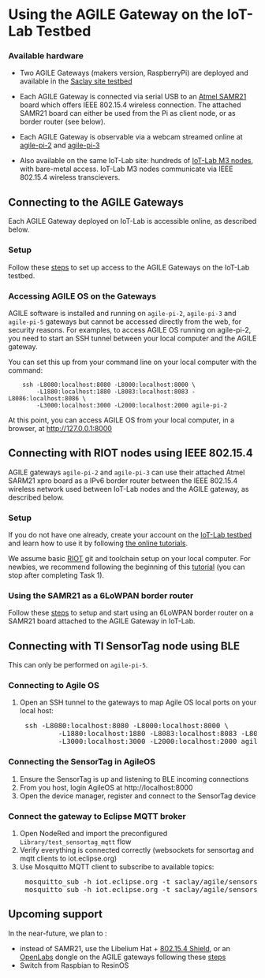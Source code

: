 # Using the AGILE Gateway on the IoT-Lab Testbed

### Available hardware

- Two AGILE Gateways (makers version, RaspberryPi) are deployed and available in the
[Saclay site testbed](https://www.iot-lab.info/deployment/saclay/)

- Each AGILE Gateway is connected via serial USB to an
[Atmel SAMR21](http://www.atmel.com/tools/atsamr21-xpro.aspx)
board which offers IEEE 802.15.4 wireless connection. The attached SAMR21 board
can either be used from the Pi as client node, or as border router (see below).

- Each AGILE Gateway is observable via a webcam streamed online at [agile-pi-2](http://demo-fit.saclay.inria.fr/agile-pi-2?action=stream)
and [agile-pi-3](http://demo-fit.saclay.inria.fr/agile-pi-3?action=stream)

- Also available on the same IoT-Lab site: hundreds of [IoT-Lab M3 nodes](https://www.iot-lab.info/hardware/m3/), with bare-metal access. 
IoT-Lab M3 nodes communicate via IEEE 802.15.4 wireless transcievers.

## Connecting to the AGILE Gateways

Each AGILE Gateway deployed on IoT-Lab is accessible online, as described below.

### Setup

Follow these [steps](https://github.com/Agile-IoT/AGILE-Testbed/wiki/Connecting-To-the-Agile-Gateways) to set up access to the AGILE Gateways on the IoT-Lab testbed.

### Accessing AGILE OS on the Gateways

AGILE software is installed and running on `agile-pi-2`, `agile-pi-3` and `agile-pi-5` gateways but cannot be
accessed directly from the web, for security reasons. 
For examples, to access AGILE OS running on agile-pi-2, you need to start an SSH tunnel
between your local computer and the AGILE gateway.

You can set this up from your command line on your local computer with the command:
```
    ssh -L8080:localhost:8080 -L8000:localhost:8000 \
        -L1880:localhost:1880 -L8083:localhost:8083 -L8086:localhost:8086 \
        -L3000:localhost:3000 -L2000:localhost:2000 agile-pi-2
```

At this point, you can access AGILE OS from your local computer, in a browser, at http://127.0.0.1:8000

## Connecting with RIOT nodes using IEEE 802.15.4

AGILE gateways `agile-pi-2` and `agile-pi-3` can use their attached Atmel SARM21 xpro board as a
IPv6 border router between the IEEE 802.15.4 wireless network used between IoT-Lab nodes and the
AGILE gateway, as described below.

### Setup

If you do not have one already, create your account on the
[IoT-Lab testbed](https://www.iot-lab.info/) and learn how to use it by
following [the online tutorials](https://www.iot-lab.info/tutorials/).

We assume basic [RIOT](http://riot-os.org) git and toolchain setup on your local computer.
For newbies, we recommend following the beginning of this [tutorial](https://github.com/RIOT-OS/Tutorials/blob/master/README.md) (you can stop after completing Task 1).

### Using the SAMR21 as a 6LoWPAN border router

Follow these [steps](https://github.com/Agile-IoT/AGILE-Testbed/wiki/6LoWPAN-Border-Router) to setup and start using an 6LoWPAN border router on a SAMR21 board
attached to the AGILE Gateway in IoT-Lab.

## Connecting with TI SensorTag node using BLE

This can only be performed on `agile-pi-5`.

### Connecting to Agile OS

1. Open an SSH tunnel to the gateways to map Agile OS local ports on your local host:
<pre>
    ssh -L8080:localhost:8080 -L8000:localhost:8000 \
            -L1880:localhost:1880 -L8083:localhost:8083 -L8086:localhost:8086 \
            -L3000:localhost:3000 -L2000:localhost:2000 agile-pi-5
</pre>

### Connecting the SensorTag in AgileOS

1. Ensure the SensorTag is up and listening to BLE incoming connections
2. From you host, login AgileOS at http://localhost:8000
3. Open the device manager, register and connect to the SensorTag device

### Connect the gateway to Eclipse MQTT broker

1. Open NodeRed and import the preconfigured `Library/test_sensortag_mqtt` flow
2. Verify everything is connected correctly (websockets for sensortag and mqtt clients to iot.eclipse.org)
3. Use Mosquitto MQTT client to subscribe to available topics:
<pre>
    mosquitto_sub -h iot.eclipse.org -t saclay/agile/sensors/temperature
    mosquitto_sub -h iot.eclipse.org -t saclay/agile/sensors/humidity
</pre>

## Upcoming support

In the near-future, we plan to :
* instead of SAMR21, use the Libelium Hat + [802.15.4 Shield](https://www.cooking-hacks.com/xbee-pro-802-15-4-sma-module), or an [OpenLabs](http://openlabs.co/OSHW/Raspberry-Pi-802.15.4-radio) dongle
on the AGILE gateways following these [steps](https://github.com/RIOT-Makers/wpan-raspbian/wiki/Create-a-generic-Raspbian-image-with-6LoWPAN-support)
* Switch from Raspbian to ResinOS
